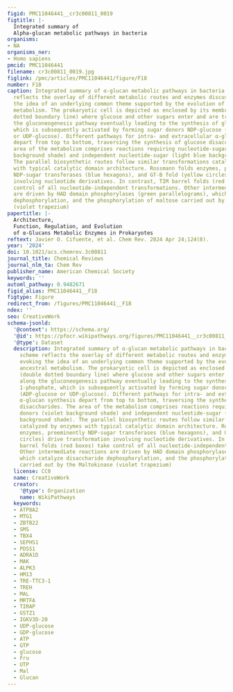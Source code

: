 ```yaml
---
figid: PMC11046441__cr3c00811_0019
figtitle: |-
  Integrated summary of
  Alpha-glucan metabolic pathways in bacteria
organisms:
- NA
organisms_ner:
- Homo sapiens
pmcid: PMC11046441
filename: cr3c00811_0019.jpg
figlink: /pmc/articles/PMC11046441/figure/F18
number: F18
caption: Integrated summary of α-glucan metabolic pathways in bacteria. The scheme
  reflects the overlay of different metabolic routes and enzymes discussed, evoking
  the idea of an underlying common theme supported by the evolution of an ancestral
  metabolism. The prokaryotic cell is depicted as enclosed by its membrane (double
  dotted boundary line) where glucose and other sugars enter and are transformed along
  the gluconeogenesis pathway eventually leading to the synthesis of glucose 1-phosphate,
  which is subsequently activated by forming sugar donors NDP-glucose (ADP-glucose
  or UDP-glucose). Different pathways for intra- and extracellular α-glucan synthesis
  depart from top to bottom, traversing the synthesis of glucose disaccharides. The
  area of the metabolism comprises reactions requiring nucleotide-sugar donors (violet
  background shade) and independent nucleotide-sugar (light blue background shade).
  The parallel biosynthetic routes follow similar transformations catalyzed by enzymes
  with typical catalytic domain architecture. Rossmann folds enzymes, preeminently
  NDP-sugar transferases (blue hexagons), and GT-B fold (yellow circles) drive transformation
  involving nucleotide derivatives. In contrast, TIM barrel folds (red boxes) take
  control of all nucleotide-independent transformations. Other intermediate reactions
  are driven by HAD domain phosphorylases (green parallelograms), which catalyze disaccharide
  dephosphorylation, and the phosphorylation of maltose carried out by the Maltokinase
  (violet trapezium)
papertitle: |-
  Architecture,
  Function, Regulation, and Evolution
  of α-Glucans Metabolic Enzymes in Prokaryotes
reftext: Javier O. Cifuente, et al. Chem Rev. 2024 Apr 24;124(8).
year: '2024'
doi: 10.1021/acs.chemrev.3c00811
journal_title: Chemical Reviews
journal_nlm_ta: Chem Rev
publisher_name: American Chemical Society
keywords: ''
automl_pathway: 0.9482671
figid_alias: PMC11046441__F18
figtype: Figure
redirect_from: /figures/PMC11046441__F18
ndex: ''
seo: CreativeWork
schema-jsonld:
  '@context': https://schema.org/
  '@id': https://pfocr.wikipathways.org/figures/PMC11046441__cr3c00811_0019.html
  '@type': Dataset
  description: Integrated summary of α-glucan metabolic pathways in bacteria. The
    scheme reflects the overlay of different metabolic routes and enzymes discussed,
    evoking the idea of an underlying common theme supported by the evolution of an
    ancestral metabolism. The prokaryotic cell is depicted as enclosed by its membrane
    (double dotted boundary line) where glucose and other sugars enter and are transformed
    along the gluconeogenesis pathway eventually leading to the synthesis of glucose
    1-phosphate, which is subsequently activated by forming sugar donors NDP-glucose
    (ADP-glucose or UDP-glucose). Different pathways for intra- and extracellular
    α-glucan synthesis depart from top to bottom, traversing the synthesis of glucose
    disaccharides. The area of the metabolism comprises reactions requiring nucleotide-sugar
    donors (violet background shade) and independent nucleotide-sugar (light blue
    background shade). The parallel biosynthetic routes follow similar transformations
    catalyzed by enzymes with typical catalytic domain architecture. Rossmann folds
    enzymes, preeminently NDP-sugar transferases (blue hexagons), and GT-B fold (yellow
    circles) drive transformation involving nucleotide derivatives. In contrast, TIM
    barrel folds (red boxes) take control of all nucleotide-independent transformations.
    Other intermediate reactions are driven by HAD domain phosphorylases (green parallelograms),
    which catalyze disaccharide dephosphorylation, and the phosphorylation of maltose
    carried out by the Maltokinase (violet trapezium)
  license: CC0
  name: CreativeWork
  creator:
    '@type': Organization
    name: WikiPathways
  keywords:
  - ATP8A2
  - MTG1
  - ZBTB22
  - SMS
  - TBX4
  - SEPHS1
  - PDSS1
  - ADRA1D
  - MAK
  - ALPK3
  - HM13
  - TRE-TTC3-1
  - TREH
  - MAL
  - MRTFA
  - TIRAP
  - GSTZ1
  - IGKV3D-20
  - UDP-glucose
  - GDP-glucose
  - ATP
  - GTP
  - glucose
  - Fru
  - UTP
  - Mal
  - Glucan
---
```

